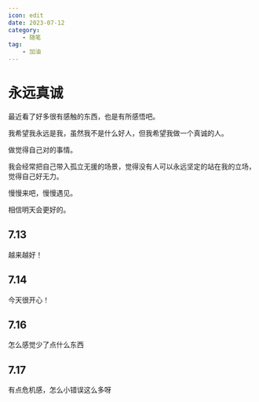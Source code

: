 ```yaml
---
icon: edit
date: 2023-07-12
category:
    - 随笔
tag:
    - 加油
---
```


# 永远真诚

最近看了好多很有感触的东西，也是有所感悟吧。

我希望我永远是我，虽然我不是什么好人，但我希望我做一个真诚的人。

做觉得自己对的事情。

我会经常把自己带入孤立无援的场景，觉得没有人可以永远坚定的站在我的立场，觉得自己好无力。

慢慢来吧，慢慢遇见。

相信明天会更好的。


## 7.13
越来越好！

## 7.14
今天很开心！

## 7.16
怎么感觉少了点什么东西

## 7.17
有点危机感，怎么小错误这么多呀